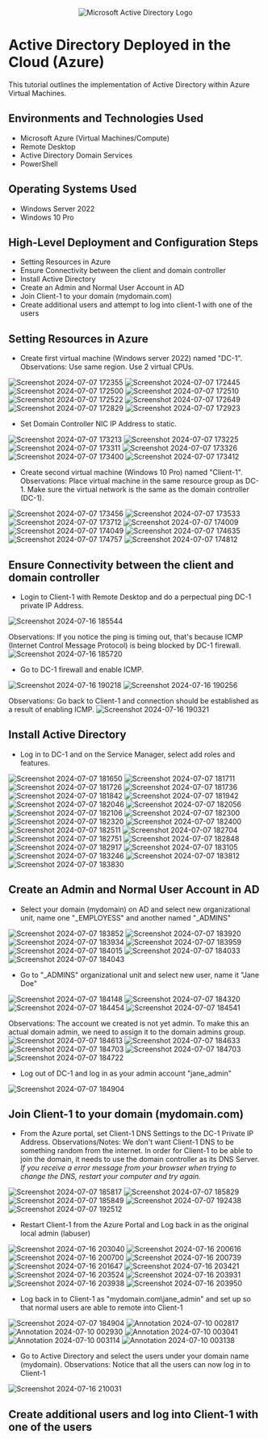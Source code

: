 <p align="center">
<img src="https://i.imgur.com/pU5A58S.png" alt="Microsoft Active Directory Logo"/>
</p>

<h1>Active Directory Deployed in the Cloud (Azure)</h1>
This tutorial outlines the implementation of Active Directory within Azure Virtual Machines.<br />


<h2>Environments and Technologies Used</h2>

- Microsoft Azure (Virtual Machines/Compute)
- Remote Desktop
- Active Directory Domain Services
- PowerShell

<h2>Operating Systems Used </h2>

- Windows Server 2022
- Windows 10 Pro

<h2>High-Level Deployment and Configuration Steps</h2>

- Setting Resources in Azure
- Ensure Connectivity between the client and domain controller
- Install Active Directory
- Create an Admin and Normal User Account in AD
- Join Client-1 to your domain (mydomain.com)
- Create additional users and attempt to log into client-1 with one of the users

<h2>Setting Resources in Azure</h2>

- Create first virtual machine (Windows server 2022) named "DC-1". Observations: Use same region. Use 2 virtual CPUs.

![Screenshot 2024-07-07 172355](https://github.com/user-attachments/assets/0f71e532-c295-462a-b773-5aeba5ef039f)
![Screenshot 2024-07-07 172445](https://github.com/user-attachments/assets/49fda395-01e3-4cc0-8aaa-163bfe49592c)
![Screenshot 2024-07-07 172500](https://github.com/user-attachments/assets/1c76a39d-c4bb-4ba5-81f4-80883a758245)
![Screenshot 2024-07-07 172510](https://github.com/user-attachments/assets/e5d51593-88fa-4788-bccc-21cc08515dc8)
![Screenshot 2024-07-07 172522](https://github.com/user-attachments/assets/a057474c-4b88-4b1d-b7b5-1dc90a4e4f56)
![Screenshot 2024-07-07 172649](https://github.com/user-attachments/assets/e60b3b4e-41ce-4144-ae12-47665cd003eb)
![Screenshot 2024-07-07 172829](https://github.com/user-attachments/assets/f84b819a-3797-438a-a0fe-f7779a5189e5)
![Screenshot 2024-07-07 172923](https://github.com/user-attachments/assets/ab1589e5-807c-4bb5-adef-8f3da8ab2999)

- Set Domain Controller NIC IP Address to static. 

![Screenshot 2024-07-07 173213](https://github.com/user-attachments/assets/9bd55293-7d05-4c52-8912-1929e484e722)
![Screenshot 2024-07-07 173225](https://github.com/user-attachments/assets/18336070-ad88-4f9d-9cf9-b038450a0b5e)
![Screenshot 2024-07-07 173311](https://github.com/user-attachments/assets/0930b79e-ad0a-4fde-a3b6-36d71ca0f961)
![Screenshot 2024-07-07 173326](https://github.com/user-attachments/assets/ed5bbb5e-f324-4718-b7a7-d915d7aa7cf9)
![Screenshot 2024-07-07 173400](https://github.com/user-attachments/assets/dd89f757-251c-40dc-a204-ac96f76e7f6f)
![Screenshot 2024-07-07 173412](https://github.com/user-attachments/assets/f60fe0f5-c7f0-40ff-8583-98d9abefa7b4)


- Create second virtual machine (Windows 10 Pro) named "Client-1". Observations: Place virtual machine in the same resource group as DC-1. Make sure the virtual network is the same as the domain controller (DC-1).

![Screenshot 2024-07-07 173456](https://github.com/user-attachments/assets/a436d8e9-695c-495e-a642-301a9bfaf938)
![Screenshot 2024-07-07 173533](https://github.com/user-attachments/assets/f7a8a3e3-e524-4bd8-9128-0cd75a5737ca)
![Screenshot 2024-07-07 173712](https://github.com/user-attachments/assets/d8994bba-f781-4efe-9a26-e34c36733c26)
![Screenshot 2024-07-07 174009](https://github.com/user-attachments/assets/30404566-c606-4cd2-b4ae-8f1a27b49994)
![Screenshot 2024-07-07 174049](https://github.com/user-attachments/assets/b5f459a7-7f7d-4560-a4d6-132921e04d67)
![Screenshot 2024-07-07 174635](https://github.com/user-attachments/assets/c5ac87e0-a177-441a-8f42-575f3d95b097)
![Screenshot 2024-07-07 174757](https://github.com/user-attachments/assets/63b321ee-33b9-4cb0-8182-a7aac6bb298f)
![Screenshot 2024-07-07 174812](https://github.com/user-attachments/assets/6f5c75d8-09d4-487c-81c9-9dbdf76f7fc6)

<h2>Ensure Connectivity between the client and domain controller</h2>

- Login to Client-1 with Remote Desktop and do a perpectual ping DC-1 private IP Address.

![Screenshot 2024-07-16 185544](https://github.com/user-attachments/assets/0ae815df-fc62-43a0-8e32-10378885cfa2)

Observations: If you notice the ping is timing out, that's because ICMP (Internet Control Message Protocol) is being blocked by DC-1 firewall. 
![Screenshot 2024-07-16 185720](https://github.com/user-attachments/assets/646300ca-0d50-488f-8d3a-2bc11e2f27dc)


- Go to DC-1 firewall and enable ICMP.

![Screenshot 2024-07-16 190218](https://github.com/user-attachments/assets/8022fcf5-08a2-4225-8109-bcff2e38452d)
![Screenshot 2024-07-16 190256](https://github.com/user-attachments/assets/6a3b2f26-f809-4f39-a9e6-cdc7dd602f2d)

Observations: Go back to Client-1 and connection should be established as a result of enabling ICMP.
![Screenshot 2024-07-16 190321](https://github.com/user-attachments/assets/847f121c-d8c2-4992-b3c1-1cd7f6c66ceb)

<h2>Install Active Directory</h2>

- Log in to DC-1 and on the Service Manager, select add roles and features.

![Screenshot 2024-07-07 181650](https://github.com/user-attachments/assets/42c7002f-f451-491f-83fc-1e1a94f445f7)
![Screenshot 2024-07-07 181711](https://github.com/user-attachments/assets/dd5bbc2d-7449-46e6-98db-576c88663483)
![Screenshot 2024-07-07 181726](https://github.com/user-attachments/assets/53f00829-a376-4961-b1e5-362fa5349474)
![Screenshot 2024-07-07 181736](https://github.com/user-attachments/assets/d5aedd9b-0623-4b5d-bd08-0a4e9142a410)
![Screenshot 2024-07-07 181842](https://github.com/user-attachments/assets/85177995-8788-4f0c-9639-5f8a1f0c4168)
![Screenshot 2024-07-07 181942](https://github.com/user-attachments/assets/0dfa025a-8c32-4109-885a-ef047850714d)
![Screenshot 2024-07-07 182046](https://github.com/user-attachments/assets/de29b9d2-e739-4fe7-9684-163cb203b52f)
![Screenshot 2024-07-07 182056](https://github.com/user-attachments/assets/e5f7b4cd-d5f0-4ff9-91fa-13019c3fa211)
![Screenshot 2024-07-07 182106](https://github.com/user-attachments/assets/0e213ef0-4d39-475a-8292-c6d48df46e97)
![Screenshot 2024-07-07 182300](https://github.com/user-attachments/assets/a9eb454c-c4dc-4f54-8cae-64bcc395db44)
![Screenshot 2024-07-07 182320](https://github.com/user-attachments/assets/46295291-13df-4aaa-8b84-bfc83913683c)
![Screenshot 2024-07-07 182400](https://github.com/user-attachments/assets/11692f28-c302-4e76-b34e-d6c90d46dd47)
![Screenshot 2024-07-07 182511](https://github.com/user-attachments/assets/558b0b74-afbd-46af-99ad-c7b99b5be598)
![Screenshot 2024-07-07 182704](https://github.com/user-attachments/assets/5690f2da-3196-481d-b019-2f91e3f87b3b)
![Screenshot 2024-07-07 182751](https://github.com/user-attachments/assets/0cc99a2b-6263-40b0-abed-faac68de729e)
![Screenshot 2024-07-07 182848](https://github.com/user-attachments/assets/be20242a-495a-4fb8-bc13-cc911c524a45)
![Screenshot 2024-07-07 182917](https://github.com/user-attachments/assets/20802058-fe57-4ac7-b98a-18066d5a658d)
![Screenshot 2024-07-07 183105](https://github.com/user-attachments/assets/d2e76e93-da8c-44c1-b37c-8c1e97087818)
![Screenshot 2024-07-07 183246](https://github.com/user-attachments/assets/600e88ed-149e-4d0f-8cc1-5eba6b5dac01)
![Screenshot 2024-07-07 183812](https://github.com/user-attachments/assets/dcd38aa0-aadb-4615-bcb3-5cc7e6d4198d)
![Screenshot 2024-07-07 183830](https://github.com/user-attachments/assets/022bba9c-a3b7-4b87-8260-04ba3ea3e56a)

<h2>Create an Admin and Normal User Account in AD</h2>

- Select your domain (mydomain) on AD and select new organizational unit, name one "_EMPLOYESS" and another named "_ADMINS"

![Screenshot 2024-07-07 183852](https://github.com/user-attachments/assets/3b882419-f158-4c7f-8024-0c7abc354673)
![Screenshot 2024-07-07 183920](https://github.com/user-attachments/assets/0e575587-11f5-4300-813a-62eababc354a)
![Screenshot 2024-07-07 183934](https://github.com/user-attachments/assets/aaf38b98-37e8-41d8-86eb-f831c8b8fad3)
![Screenshot 2024-07-07 183959](https://github.com/user-attachments/assets/3568f58a-9d0b-44c7-b976-676e6a95b148)
![Screenshot 2024-07-07 184015](https://github.com/user-attachments/assets/eb0e8831-2d4d-4564-915d-45057f6071cd)
![Screenshot 2024-07-07 184033](https://github.com/user-attachments/assets/481fb58a-4359-44f1-8aea-d3b30453f303)
![Screenshot 2024-07-07 184043](https://github.com/user-attachments/assets/20bd4010-4d96-4536-9bdb-165dd0a85462)

- Go to "_ADMINS" organizational unit and select new user, name it "Jane Doe"

![Screenshot 2024-07-07 184148](https://github.com/user-attachments/assets/d1d23124-fb73-4126-b7d4-bc4d7d176ae0)
![Screenshot 2024-07-07 184320](https://github.com/user-attachments/assets/f3fb9be6-2630-4169-966e-dd68a68c01b0)
![Screenshot 2024-07-07 184454](https://github.com/user-attachments/assets/7a72e52b-f83a-4376-ad8c-5662f1bff645)
![Screenshot 2024-07-07 184541](https://github.com/user-attachments/assets/5950c2ca-ec81-4db5-903e-e4e7a7dc2627)

Observations: The account we created is not yet admin. To make this an actual domain admin, we need to assign it to the domain admins group.
![Screenshot 2024-07-07 184613](https://github.com/user-attachments/assets/ad236523-c89a-4be7-a663-d0bc8a16ce06)
![Screenshot 2024-07-07 184633](https://github.com/user-attachments/assets/e0a0a021-ca06-49b2-bdda-49fd579ca71b)
![Screenshot 2024-07-07 184703](https://github.com/user-attachments/assets/7b98a0e2-ae25-40ff-a92c-0f538cdd9d09)
![Screenshot 2024-07-07 184703](https://github.com/user-attachments/assets/60515368-bbcd-4673-8aea-45ccc73cb745)
![Screenshot 2024-07-07 184722](https://github.com/user-attachments/assets/787bf277-e444-47e0-a9d1-4da40d47425b)

- Log out of DC-1 and log in as your admin account "jane_admin"

![Screenshot 2024-07-07 184904](https://github.com/user-attachments/assets/a6646acf-6d84-4f16-aadc-5afd8707607f)

<h2>Join Client-1 to your domain (mydomain.com)</h2>

- From the Azure portal, set Client-1 DNS Settings to the DC-1 Private IP Address. Observations/Notes: We don't want Client-1 DNS to be something random from the internet. In order for Client-1 to be able to join the domain, it needs to use the domain controller as its DNS Server. *If you receive a error message from your browser when trying to change the DNS, restart your computer and try again.*

![Screenshot 2024-07-07 185817](https://github.com/user-attachments/assets/7af366f2-7124-4ee9-9f27-36382da5568f)
![Screenshot 2024-07-07 185829](https://github.com/user-attachments/assets/087304ed-58bc-4af3-a764-85a06b978a82)
![Screenshot 2024-07-07 185849](https://github.com/user-attachments/assets/741eb4a0-770b-4697-9f95-2fbd6db89659)
![Screenshot 2024-07-07 192438](https://github.com/user-attachments/assets/4ba9d0f8-4d82-4e68-8961-a03f78fa210f)
![Screenshot 2024-07-07 192512](https://github.com/user-attachments/assets/0e93b914-a83f-4693-b303-5d860b34f9ba)

- Restart Client-1 from the Azure Portal and Log back in as the original local admin (labuser)

![Screenshot 2024-07-16 203040](https://github.com/user-attachments/assets/3e46981e-22c3-41fc-95a9-3d548b1178a0)
![Screenshot 2024-07-16 200616](https://github.com/user-attachments/assets/0a69ef72-a362-411b-87cb-56611bc20c1c)
![Screenshot 2024-07-16 200700](https://github.com/user-attachments/assets/79d4f7db-a32c-465c-9acf-0068015a88da)
![Screenshot 2024-07-16 200739](https://github.com/user-attachments/assets/f886fb43-cc60-4b8c-b729-b9a592d7a161)
![Screenshot 2024-07-16 201647](https://github.com/user-attachments/assets/db84d012-2bf9-4b83-8426-ea011215400d)
![Screenshot 2024-07-16 203421](https://github.com/user-attachments/assets/439e02d3-956d-4912-92b3-ff10d4107a6e)
![Screenshot 2024-07-16 203524](https://github.com/user-attachments/assets/f3c341a3-5a1c-4264-ad49-2385ff90da4b)
![Screenshot 2024-07-16 203931](https://github.com/user-attachments/assets/ad05125e-fb88-4909-8a4e-efec2eb976f4)
![Screenshot 2024-07-16 203938](https://github.com/user-attachments/assets/3536e002-032a-46c5-b812-f1903a407044)
![Screenshot 2024-07-16 203950](https://github.com/user-attachments/assets/1ab20918-7265-4aef-985d-71de2b2a7f28)

- Log back in to Client-1 as "mydomain.com\jane_admin" and set up so that normal users are able to remote into Client-1

![Screenshot 2024-07-07 184904](https://github.com/user-attachments/assets/190cb2f4-0b9a-4667-9b9e-acd570e08991)
![Annotation 2024-07-10 002817](https://github.com/user-attachments/assets/e4f49c02-b4ba-46c4-a71b-34bf589c619c)
![Annotation 2024-07-10 002930](https://github.com/user-attachments/assets/ee2a7fc9-44e4-480a-b4e6-0b9684d79a87)
![Annotation 2024-07-10 003041](https://github.com/user-attachments/assets/ba5e2d8a-2111-4e05-a166-7787898055eb)
![Annotation 2024-07-10 003114](https://github.com/user-attachments/assets/6085de5e-4651-4ce2-98e5-e4312c0f6983)
![Annotation 2024-07-10 003138](https://github.com/user-attachments/assets/42b15f4f-29f5-4efb-aecc-d300ecfd1ba0)

- Go to Active Directory and select the users under your domain name (mydomain). Observations: Notice that all the users can now log in to Client-1

![Screenshot 2024-07-16 210031](https://github.com/user-attachments/assets/613d2b62-2c07-4298-a11d-f8c40bcf5bf6)

<h2>Create additional users and log into Client-1 with one of the users</h2>














































































 








